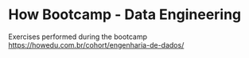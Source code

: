 # How Bootcamp - Data Engineering

Exercises performed during the bootcamp https://howedu.com.br/cohort/engenharia-de-dados/
